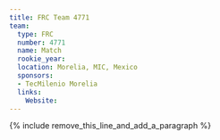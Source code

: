 ```yaml
---
title: FRC Team 4771
team:
  type: FRC
  number: 4771
  name: Match
  rookie_year:
  location: Morelia, MIC, Mexico
  sponsors:
  - TecMilenio Morelia
  links:
    Website:
---
```


{% include remove_this_line_and_add_a_paragraph %}